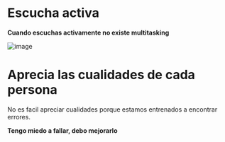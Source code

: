 # Escucha activa

**Cuando escuchas activamente no existe multitasking**

![image](https://github.com/Alejandramo1/NotasCursosTech/assets/105448434/415d70fd-5d62-41ec-a296-02f2822c224c)

# Aprecia las cualidades de cada persona

No es facil apreciar cualidades porque estamos entrenados a encontrar errores.

**Tengo miedo a fallar, debo mejorarlo**
